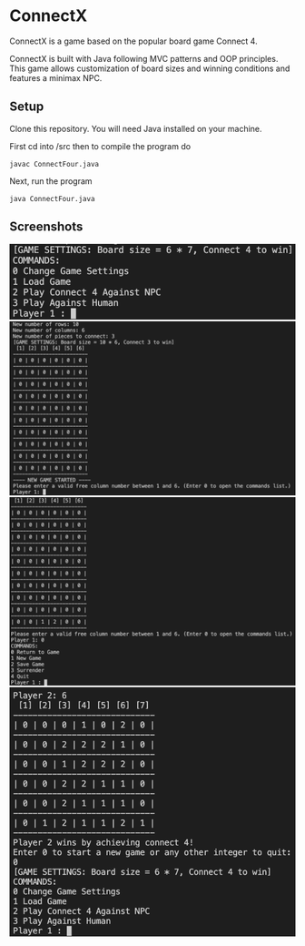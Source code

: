 # ConnectX 
ConnectX is a game based on the popular board game Connect 4. 

ConnectX is built with Java following MVC patterns and OOP principles.
This game allows customization of board sizes and winning conditions and features 
a minimax NPC.

## Setup
Clone this repository. You will need Java installed on your machine.

First cd into /src then to compile the program do
```
javac ConnectFour.java
```
Next, run the program

```
java ConnectFour.java
```
## Screenshots


![Main Menu](/screenshots/mainMenu.png?raw=true "Main Menu")
![Fresh Game](/screenshots/freshGame.png?raw=true "Fresh Game")
![Ingame Menu](/screenshots/ingameMenu.png?raw=true "Ingame Menu")
![End of Game](/screenshots/endOfGame.png?raw=true "End of Game")
